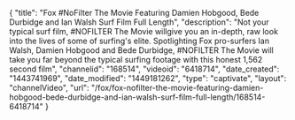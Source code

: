 {
    "title": "Fox #NoFilter The Movie Featuring Damien Hobgood, Bede Durbidge and Ian Walsh Surf Film Full Length",
    "description": "Not your typical surf film, #NOFILTER The Movie willgive you an in-depth, raw look into the lives of some of surfing's elite. Spotlighting Fox pro-surfers Ian Walsh, Damien Hobgood and Bede Durbidge, #NOFILTER The Movie will take you far beyond the typical surfing footage with this honest 1,562 second film",
    "channelid": "168514",
    "videoid": "6418714",
    "date_created": "1443741969",
    "date_modified": "1449181262",
    "type": "captivate",
    "layout": "channelVideo",
    "url": "\/fox\/fox-nofilter-the-movie-featuring-damien-hobgood-bede-durbidge-and-ian-walsh-surf-film-full-length\/168514-6418714"
}
